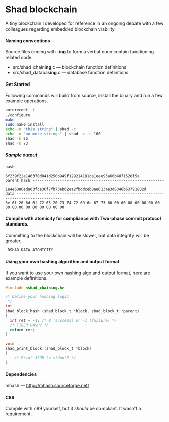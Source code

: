 # Shad blockchain
A tiny blockchain I developed for reference in an ongoing debate with a few colleagues regarding embedded blockchain viability.

#### Naming conventions
Source files ending with **-ing** to form a verbal noun contain functioning related code.

* src/shad_chain**ing**.c &mdash; blockchain function definitions
* src/shad_databas**ing**.c &mdash; database function definitions

#### Get Started
Following commands will build from source, install the binary and run a few example operations.
```sh
autoreconf -i
./configure
make
sudo make install
echo -n "this string" | shad -c
echo -n "no more strings" | shad -c -n 100
shad -k 25
shad -k 73
```

##### Sample output
```
hash ------------------------------------------------------------------------------------------
6f239f22a146370d041d250b949f129214181ca1eee93a60b4871528f5a
parent hash -----------------------------------------------------------------------------------
1e4e6386eda03fce36f7fb73eb62ea2fbddceb8ae613aa3d8346b63791802d
data ------------------------------------------------------------------------------------------
6e 6f 20 6d 6f 72 65 20 73 74 72 69 6e 67 73 00 00 00 00 00 00 00 00 00 00 00 00 00 00 00 00 00
```

#### Compile with atomicity for compliance with Two-phase commit protocol standards.
Committing to the blockchain will be slower, but data integrity will be greater.
```sh
-DSHAD_DATA_ATOMICITY
```

#### Using your own hashing algorithm and output format
If you want to use your own hashing algo and output format, here are example definitions.
```c
#include <shad_chaining.h>

/* Define your hashing logic
 */
int
shad_block_hash (shad_block_t *block, shad_block_t *parent)
{
  int ret = -1; /* 0 (success) or -1 (failure) */
  /* TIGER HASH? */
  return ret;
}

void
shad_print_block (shad_block_t *block)
{
    /* Print JSON to stdout? */
}
```

#### Dependencies
mhash &mdash; http://mhash.sourceforge.net/

#### C89
Compile with c89 yourself, but it _should_ be compliant. It wasn't a requirement.
